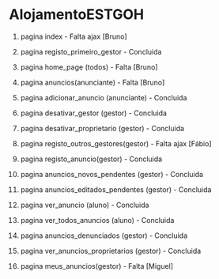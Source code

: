 # AlojamentoESTGOH


1. pagina index         						            - Falta ajax 	[Bruno]

2. pagina registo_primeiro_gestor         		  - Concluida

3. pagina home_page (todos)						          - Falta 			[Bruno]

4. pagina anuncios(anunciante)					        - Falta 			[Bruno]


5. pagina adicionar_anuncio (anunciante)		    - Concluida


6. pagina desativar_gestor (gestor)				      - Concluida		

7. pagina desativar_proprietario (gestor)		    - Concluida		

8. pagina registo_outros_gestores(gestor)		    - Falta ajax 	[Fábio]



9. pagina  registo_anuncio(gestor)				      - Concluida

10. pagina anuncios_novos_pendentes (gestor)	  - Concluida

11. pagina anuncios_editados_pendentes (gestor) - Concluida



12. pagina ver_anuncio (aluno)					        - Concluida 	

13. pagina ver_todos_anuncios (aluno)			      - Concluida 	

14. pagina anuncios_denunciados (gestor)		    - Concluida


15. pagina ver_anuncios_proprietarios (gestor)  - Concluida  	

16. pagina meus_anuncios(gestor) 				        - Falta      	[Miguel]
